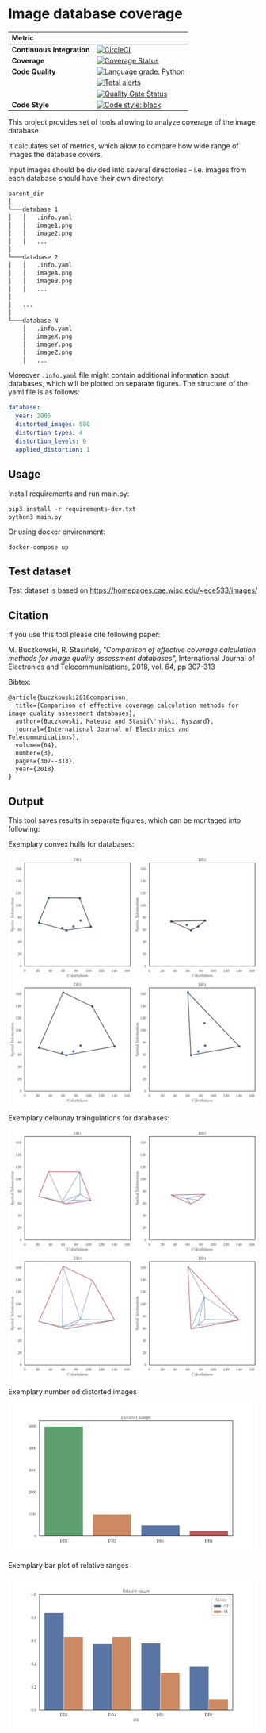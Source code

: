 # Image database coverage

| Metric                     |                                                                                                                                                                                                                                          |
| :------------------------- | :--------------------------------------------------------------------------------------------------------------------------------------------------------------------------------------------------------------------------------------- |
| **Continuous Integration** | [![CircleCI](https://circleci.com/gh/MatBucz/image-processing--database-coverage.svg?style=shield)](https://circleci.com/gh/MatBucz/image-processing--database-coverage)                                                                 |
| **Coverage**               | [![Coverage Status](https://coveralls.io/repos/github/MatBucz/image-processing--database-coverage/badge.svg?branch=master)](https://coveralls.io/github/MatBucz/image-processing--database-coverage?branch=master)                       |
| **Code Quality**           | [![Language grade: Python](https://img.shields.io/lgtm/grade/python/g/MatBucz/image-processing--database-coverage.svg?logo=lgtm&logoWidth=18)](https://lgtm.com/projects/g/MatBucz/image-processing--database-coverage/context:python)   |
|                            | [![Total alerts](https://img.shields.io/lgtm/alerts/g/MatBucz/image-processing--database-coverage.svg?logo=lgtm&logoWidth=18)](https://lgtm.com/projects/g/MatBucz/image-processing--database-coverage/alerts/)                          |
|                            | [![Quality Gate Status](https://sonarcloud.io/api/project_badges/measure?project=MatBucz_image-processing--database-coverage&metric=alert_status)](https://sonarcloud.io/dashboard?id=MatBucz_image-processing--database-coverage)       |
| **Code Style**             | [![Code style: black](https://img.shields.io/badge/code%20style-black-000000.svg)](https://github.com/psf/black)                                                                                                                         |

This project provides set of tools allowing to analyze coverage of the image database.

It calculates set of metrics, which allow to compare how wide range of images the database covers.

Input images should be divided into several directories - i.e. images from each database
should have their own directory:

```
parent_dir
│
└───detabase 1
│   │   .info.yaml
│   │   image1.png
│   │   image2.png
│   │   ...
│
└───database 2
│   │   .info.yaml
│   │   imageA.png
│   │   imageB.png
│   │   ...
│
│   ...
│
└───database N
    │   .info.yaml
    │   imageX.png
    │   imageY.png
    │   imageZ.png
    │   ...
```

Moreover `.info.yaml` file might contain additional information about databases,
which will be plotted on separate figures. The structure of the yaml file is as follows:
```yaml
database:
  year: 2006
  distorted_images: 500
  distortion_types: 4
  distortion_levels: 6
  applied_distortion: 1
```

## Usage

Install requirements and run main.py:
```shell script
pip3 install -r requirements-dev.txt
python3 main.py
```

Or using docker environment:
```shell script
docker-compose up
```

## Test dataset
Test dataset is based on https://homepages.cae.wisc.edu/~ece533/images/

## Citation

If you use this tool please cite following paper:

M. Buczkowski, R. Stasiński,
_"Comparison of effective coverage calculation methods for image quality assessment databases",_
International Journal of Electronics and Telecommunications, 2018,
vol. 64, pp 307-313

Bibtex:
```
@article{buczkowski2018comparison,
  title={Comparison of effective coverage calculation methods for image quality assessment databases},
  author={Buczkowski, Mateusz and Stasi{\'n}ski, Ryszard},
  journal={International Journal of Electronics and Telecommunications},
  volume={64},
  number={3},
  pages={307--313},
  year={2018}
}
```

## Output

This tool saves results in separate figures, which can be montaged into following:

Exemplary convex hulls for databases:

![Convex hull](/output/convex_hull_montage.png "Convex hull")

Exemplary delaunay traingulations for databases:

![Delaunay traingulation](/output/delaunay_montage.png "Delaunay triangulation")

Exemplary number od distorted images

![Distorted_images](/output/bar_distorted_images.png "Distorted images")

Exemplary bar plot of relative ranges

![Relative_ranges](/output/bar_relative_ranges.png "Relative ranges")
